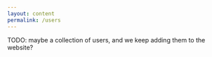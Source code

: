 ```yaml
---
layout: content
permalink: /users
---
```



TODO: maybe a collection of users, and we keep adding them to the website?